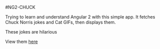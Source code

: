 #NG2-CHUCK

Trying to learn and understand Angular 2 with this simple app.
It fetches Chuck Norris jokes and Cat GIFs, then displays them.

These jokes are hilarious

View them [here](https://sheyooo.github.io/ng2-chuck)